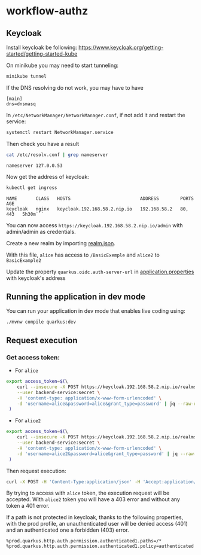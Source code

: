 # workflow-authz

## Keycloak
Install keycloak be following: https://www.keycloak.org/getting-started/getting-started-kube

On minikube you may need to start tunneling:
```bash
minikube tunnel 
```

If the DNS resolving do not work, you may have to have 
```
[main]
dns=dnsmasq
```
In `/etc/NetworkManager/NetworkManager.conf`, if not add it and restart the service:
```bash
systemctl restart NetworkManager.service
```
Then check you have a result 
```bash
cat /etc/resolv.conf | grep nameserver
```
```
nameserver 127.0.0.53
```

Now get the address of keycloak:
```bash
kubectl get ingress
```
```
NAME       CLASS   HOSTS                          ADDRESS        PORTS     AGE
keycloak   nginx   keycloak.192.168.58.2.nip.io   192.168.58.2   80, 443   5h30m```
```

You can now access `https://keycloak.192.168.58.2.nip.io/admin` with admin/admin as credentials. 

Create a new realm by importing [realm.json](realm.json).

With this file, `alice` has access to `/BasicExemple` and `alice2` to `BasicExample2`

Update the property `quarkus.oidc.auth-server-url` in  [application.properties](src%2Fmain%2Fresources%2Fapplication.properties) with keycloak's address
## Running the application in dev mode

You can run your application in dev mode that enables live coding using:
```shell script
./mvnw compile quarkus:dev
```

## Request execution
### Get access token:
- For `alice`
```bash
export access_token=$(\                                                                                                                                               
    curl --insecure -X POST https://keycloak.192.168.58.2.nip.io/realms/quarkus/protocol/openid-connect/token \
    --user backend-service:secret \
    -H 'content-type: application/x-www-form-urlencoded' \
    -d 'username=alice&password=alice&grant_type=password' | jq --raw-output '.access_token' \
 )
```
- For `alice2`
```bash
export access_token=$(\                                                                                                                                               
    curl --insecure -X POST https://keycloak.192.168.58.2.nip.io/realms/quarkus/protocol/openid-connect/token \
    --user backend-service:secret \
    -H 'content-type: application/x-www-form-urlencoded' \
    -d 'username=alice2&password=alice&grant_type=password' | jq --raw-output '.access_token' \
 )
```

Then request execution:
```bash
curl -X POST -H 'Content-Type:application/json' -H 'Accept:application/json' -d '{}'    http://localhost:8080/BasicExample -H "Authorization: Bearer "$access_token -v
```

By trying to access with `alice` token, the execution request will be accepted. With `alice2` token you will have a 403 error and without any token a 401 error.

If a path is not protected in keycloak, thanks to the following properties, with the prod profile, an unauthenticated user will be denied access (401) and an authenticated one a forbidden (403) error.
```
%prod.quarkus.http.auth.permission.authenticated1.paths=/*
%prod.quarkus.http.auth.permission.authenticated1.policy=authenticated
```